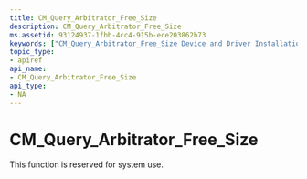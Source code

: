 ```yaml
---
title: CM_Query_Arbitrator_Free_Size
description: CM_Query_Arbitrator_Free_Size
ms.assetid: 93124937-1fbb-4cc4-915b-ece203862b73
keywords: ["CM_Query_Arbitrator_Free_Size Device and Driver Installation"]
topic_type:
- apiref
api_name:
- CM_Query_Arbitrator_Free_Size
api_type:
- NA
---
```


# CM_Query_Arbitrator_Free_Size

This function is reserved for system use.


 

 





